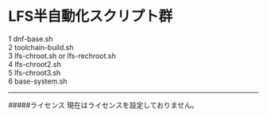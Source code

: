 # LFS半自動化スクリプト群
1 dnf-base.sh  
2 toolchain-build.sh  
3 lfs-chroot.sh or lfs-rechroot.sh  
4 lfs-chroot2.sh  
5 lfs-chroot3.sh  
6 base-system.sh  
***
#####ライセンス
現在はライセンスを設定しておりません。
